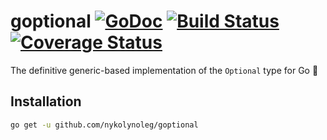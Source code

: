 # goptional [![GoDoc][doc-img]][doc] [![Build Status][ci-img]][ci] [![Coverage Status][cov-img]][cov]

The definitive generic-based implementation of the `Optional` type for Go 🚀

## Installation

```bash
go get -u github.com/nykolynoleg/goptional
```

[doc-img]: https://pkg.go.dev/badge/github.com/nykolynoleg/goptional
[doc]: https://pkg.go.dev/github.com/nykolynoleg/goptional
[ci-img]: https://github.com/nykolynoleg/goptional/actions/workflows/go.yml/badge.svg
[ci]: https://github.com/nykolynoleg/goptional/actions/workflows/go.yml
[cov-img]: https://codecov.io/gh/nykolynoleg/goptional/branch/master/graph/badge.svg
[cov]: https://codecov.io/gh/nykolynoleg/goptional
